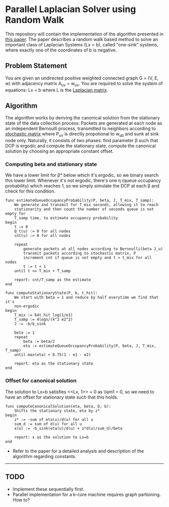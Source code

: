 # Parallel Laplacian Solver using Random Walk
This repository will contain the implementation of the algorithm presented in
[this paper][paper]. The paper describes a random walk based method to solve an
important class of Laplacian Systems (Lx = b), called "one-sink" systems,
where exactly one of the coordinates of b is negative.

## Problem Statement
You are given an undirected positive weighted connected graph G = (V, E, w) with
adjacency matrix A<sub>uv</sub> = w<sub>uv</sub>. You are required to solve the
system of equations: Lx = b where L is the [Laplacian matrix][lapmat].

## Algorithm
The algorithm works by deriving the canonical solution from the stationary
state of the data collection process: Packets are generated at each node as an
independent Bernoulli process, transmitted to neighbors according to [stochastic
matrix][stomat] where P<sub>uv</sub> is directly propotional to w<sub>ub</sub>
and sunk at sink node only. Naturally, it consists of two phases: find parameter
&beta; such that DCP is ergodic and compute the stationary state, compute the
canonical solution by choosing an appropriate constant offset.

### Computing beta and stationary state
We have a lower limit for &beta;\* below which it's ergodic, so we binary
search this lower limit. Whenever it's not ergodic, there's one &eta; (queue
occupancy probability) which reaches 1, so we simply simulate the DCP at each
&beta; and check for this condition.

```
func estimateQueueOccupancyProbability(P, beta, J, T_mix, T_samp):
    We generate and transmit for T_mix seconds, allowing it to reach
    stationarity and then count the number of seconds queue is not empty for
    T_samp time, to estimate occupancy probability
begin
    t := 0
    Q_t(u) := 0 for all nodes
    cnt(u) := 0 for all nodes

    repeat
        generate packets at all nodes according to Bernoulli(beta J_u)
        transmit packets according to stochastic matrix, P
        increment cnt if queue is not empty and t > t_mix for all nodes
        t := t + 1
    until t <= T_mix + T_samp

    report: cnt/T_samp as the estimate
end

func computeStationaryState(P, b, t_hit):
    We start with beta = 1 and reduce by half everytime we find that it's
    non-ergodic
begin
    T_mix := 64t_hit log(1/e1)
    T_samp := 4logn/(k^2 e2^2)
    J := -b/b_sink

    beta := 1
    repeat
        beta := beta/2
        eta := estimateQueueOccupancyProbability(P, beta, J, T_mix, T_samp)
    until max(eta) < 0.75(1 - e1 - e2)

    report: eta as the stationary state
end
```

### Offset for canonical solution
The solution to Lx=b satisfies <<Lx, 1>> = 0 as \lam1 = 0, so we need to have an
offset for stationary state such that this holds.

```
func computeCanonicalSolution(eta, beta, D, b):
    Shifts the stationary state, eta by z*
begin
    z* := -sum of eta(u)/d(u) for all u
    sum_d := sum of d(u) for all u
    x(u) := -b_sink(eta(u)/d(u) + z*d(u)/sum_d)/beta

    report: x as the solution to Lx=b
end
```

* Refer to the paper for a detailed analysis and description of the algorithm
  regarding constants.

---

## TODO
* Implement these sequentially first.
* Parallel implementation for a k-core machine requires graph partioning. How
  to?

[paper]: https://arxiv.org/abs/1905.04989
[lapmat]: https://en.wikipedia.org/wiki/Laplacian_matrix#Definition
[stomat]: https://en.wikipedia.org/wiki/Stochastic_matrix#Definition_and_properties
